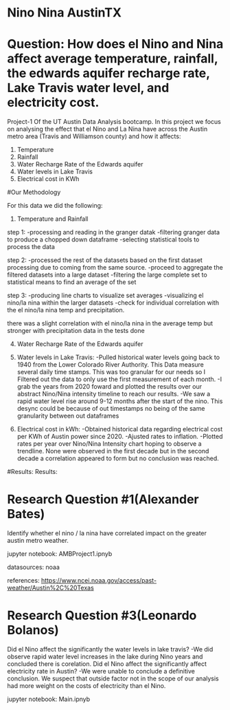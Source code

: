 # Nino Nina AustinTX


# Question: How does el Nino and Nina affect average temperature, rainfall, the edwards aquifer recharge rate, Lake Travis water level, and electricity cost.

Project-1 Of the UT Austin Data Analysis bootcamp. In this project we focus on analysing the effect that el Nino and La Nina have across the Austin metro area (Travis and Williamson county) and how it affects:
1. Temperature
2. Rainfall
3. Water Recharge Rate of the Edwards aquifer
5. Water levels in Lake Travis
6. Electrical cost in KWh


#Our Methodology 

For this data we did the following:
1. Temperature and Rainfall
   
step 1: 
-processing and reading in the granger datak
-filtering granger data to produce a chopped down dataframe 
-selecting statistical tools to process the data

step 2:
-processed the rest of the datasets based on the first dataset processing due to coming from the same source.
-proceed to aggregate the filtered datasets into a large dataset
-filtering the large complete set to statistical means to find an average of the set

step 3:
-producing line charts to visualize set averages
-visualizing el nino/la nina within the larger datasets
-check for individual correlation with the el nino/la nina temp and precipitation.

there was a slight correlation with el nino/la nina in the average temp but stronger with precipitation data in the tests done
   
4. Water Recharge Rate of the Edwards aquifer

   
6. Water levels in Lake Travis:
-Pulled historical water levels going back to 1940 from the Lower Colorado River Authority. This Data measure several daily time stamps. This was too granular for our needs so I Filtered out the data to only use the first measurement of each month.
-I grab the years from 2020 foward and plotted the results over our abstract Nino/Nina intensity timeline to reach our results.
-We saw a rapid water level rise around 9-12 months after the start of the nino. This desync could be because of out timestamps no being of the same granularity between out dataframes

8. Electrical cost in kWh:
-Obtained historical data regarding electrical cost per KWh of Austin power since 2020.
-Ajusted rates to inflation.
-Plotted rates per year over Nino/Nina Intensity chart hoping to observe a trendline. None were observed in the first decade but in the second decade a correlation appeared to form but no conclusion was reached.

#Results:
Results:
# Research Question #1(Alexander Bates)
Identify whether el nino / la nina have correlated impact on the greater austin metro weather.

jupyter notebook: AMBProject1.ipnyb

datasources: noaa

references: https://www.ncei.noaa.gov/access/past-weather/Austin%2C%20Texas


# Research Question #3(Leonardo Bolanos)
Did el Nino affect the significantly the water levels in lake travis?
-We did observe rapid water level increases in the lake during Nino years and concluded there is corelation.
Did el Nino affect the significantly affect electricity rate in Austin?
-We were unable to conclude a definitive conclusion. We suspect that outside factor not in the scope of our analysis had more weight on the costs of electricity than el Nino.

jupyter notebook: Main.ipnyb

